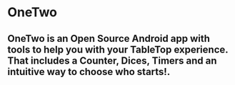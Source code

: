 # OneTwo
## OneTwo is an Open Source Android app with tools to help you with your TableTop experience. That includes a Counter, Dices, Timers and an intuitive way to choose who starts!.
